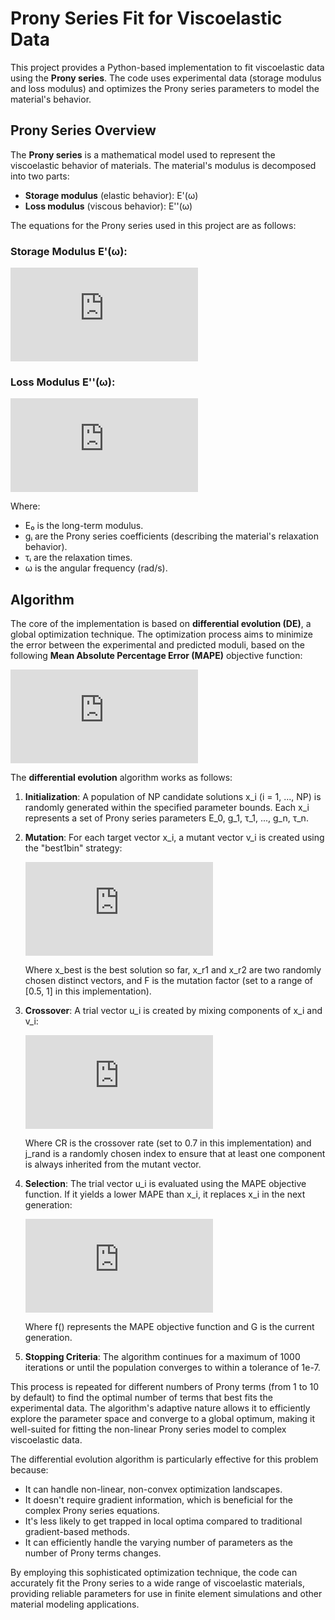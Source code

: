 # Prony Series Fit for Viscoelastic Data

This project provides a Python-based implementation to fit viscoelastic data using the **Prony series**. The code uses experimental data (storage modulus and loss modulus) and optimizes the Prony series parameters to model the material's behavior.

## Prony Series Overview

The **Prony series** is a mathematical model used to represent the viscoelastic behavior of materials. The material's modulus is decomposed into two parts:
- **Storage modulus** (elastic behavior): E'(ω)
- **Loss modulus** (viscous behavior): E''(ω)

The equations for the Prony series used in this project are as follows:

### Storage Modulus E'(ω):

![Storage Modulus](https://latex.codecogs.com/png.latex?E%27%28%5Comega%29%20%3D%20E_0%20%5Cleft%281%20-%20%5Csum_%7Bi%3D1%7D%5E%7Bn%7D%20g_i%20&plus;%20%5Csum_%7Bi%3D1%7D%5E%7Bn%7D%20g_i%20%5Cfrac%7B%5Comega%5E2%20%5Ctau_i%5E2%7D%7B1%20&plus;%20%5Comega%5E2%20%5Ctau_i%5E2%7D%20%5Cright%29)

### Loss Modulus E''(ω):

![Loss Modulus](https://latex.codecogs.com/png.latex?E%27%27%28%5Comega%29%20%3D%20E_0%20%5Csum_%7Bi%3D1%7D%5E%7Bn%7D%20g_i%20%5Cfrac%7B%5Comega%20%5Ctau_i%7D%7B1%20&plus;%20%5Comega%5E2%20%5Ctau_i%5E2%7D)

Where:
- E₀ is the long-term modulus.
- gᵢ are the Prony series coefficients (describing the material's relaxation behavior).
- τᵢ are the relaxation times.
- ω is the angular frequency (rad/s).

## Algorithm

The core of the implementation is based on **differential evolution (DE)**, a global optimization technique. The optimization process aims to minimize the error between the experimental and predicted moduli, based on the following **Mean Absolute Percentage Error (MAPE)** objective function:

![MAPE](https://latex.codecogs.com/png.latex?%5Ctext%7BMAPE%7D%28E%27%2C%20E%27%27%29%20%3D%20%5Cfrac%7B100%7D%7Bn%7D%20%5Csum_%7Bi%3D1%7D%5E%7Bn%7D%20%5Cleft%7C%20%5Cfrac%7BE_%7B%5Ctext%7Bexp%7D%7D%27%20-%20E_%7B%5Ctext%7Bcalc%7D%7D%27%7D%7BE_%7B%5Ctext%7Bexp%7D%7D%27%7D%20%5Cright%7C%20&plus;%20%5Cfrac%7B100%7D%7Bn%7D%20%5Csum_%7Bi%3D1%7D%5E%7Bn%7D%20%5Cleft%7C%20%5Cfrac%7BE_%7B%5Ctext%7Bexp%7D%7D%27%27%20-%20E_%7B%5Ctext%7Bcalc%7D%7D%27%27%7D%7BE_%7B%5Ctext%7Bexp%7D%7D%27%27%7D%20%5Cright%7C)

The **differential evolution** algorithm works as follows:

1. **Initialization**: 
   A population of NP candidate solutions x_i (i = 1, ..., NP) is randomly generated within the specified parameter bounds. Each x_i represents a set of Prony series parameters E_0, g_1, τ_1, ..., g_n, τ_n.

2. **Mutation**: 
   For each target vector x_i, a mutant vector v_i is created using the "best1bin" strategy:
   
   ![Mutation](https://latex.codecogs.com/png.latex?v_i%20%3D%20x_%7Bbest%7D%20&plus;%20F%20%5Ccdot%20%28x_%7Br1%7D%20-%20x_%7Br2%7D%29)
   
   Where x_best is the best solution so far, x_r1 and x_r2 are two randomly chosen distinct vectors, and F is the mutation factor (set to a range of [0.5, 1] in this implementation).

3. **Crossover**: 
   A trial vector u_i is created by mixing components of x_i and v_i:
   
   ![Crossover](https://latex.codecogs.com/png.latex?u_%7Bi%2Cj%7D%20%3D%20%5Cbegin%7Bcases%7D%20v_%7Bi%2Cj%7D%20%26%20%5Ctext%7Bif%20%7D%20%5Ctext%7Brand%7D%280%2C1%29%20%5Cleq%20CR%20%5Ctext%7B%20or%20%7D%20j%20%3D%20j_%7Brand%7D%20%5C%5C%20x_%7Bi%2Cj%7D%20%26%20%5Ctext%7Botherwise%7D%20%5Cend%7Bcases%7D)
   
   Where CR is the crossover rate (set to 0.7 in this implementation) and j_rand is a randomly chosen index to ensure that at least one component is always inherited from the mutant vector.

4. **Selection**: 
   The trial vector u_i is evaluated using the MAPE objective function. If it yields a lower MAPE than x_i, it replaces x_i in the next generation:
   
   ![Selection](https://latex.codecogs.com/png.latex?x_i%5E%7BG&plus;1%7D%20%3D%20%5Cbegin%7Bcases%7D%20u_i%5EG%20%26%20%5Ctext%7Bif%20%7D%20f%28u_i%5EG%29%20%3C%20f%28x_i%5EG%29%20%5C%5C%20x_i%5EG%20%26%20%5Ctext%7Botherwise%7D%20%5Cend%7Bcases%7D)
   
   Where f() represents the MAPE objective function and G is the current generation.

5. **Stopping Criteria**: 
   The algorithm continues for a maximum of 1000 iterations or until the population converges to within a tolerance of 1e-7.

This process is repeated for different numbers of Prony terms (from 1 to 10 by default) to find the optimal number of terms that best fits the experimental data. The algorithm's adaptive nature allows it to efficiently explore the parameter space and converge to a global optimum, making it well-suited for fitting the non-linear Prony series model to complex viscoelastic data.

The differential evolution algorithm is particularly effective for this problem because:
- It can handle non-linear, non-convex optimization landscapes.
- It doesn't require gradient information, which is beneficial for the complex Prony series equations.
- It's less likely to get trapped in local optima compared to traditional gradient-based methods.
- It can efficiently handle the varying number of parameters as the number of Prony terms changes.

By employing this sophisticated optimization technique, the code can accurately fit the Prony series to a wide range of viscoelastic materials, providing reliable parameters for use in finite element simulations and other material modeling applications.
